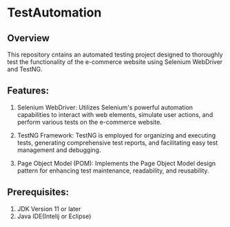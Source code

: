 # TestAutomation
## Overview
This repository cntains an automated testing project designed to thoroughly test the functionality of the e-commerce website using Selenium WebDriver and TestNG.

## Features:
1. Selenium WebDriver: Utilizes Selenium's powerful automation capabilities to interact with web elements, simulate user actions, and perform various tests on the e-commerce website.

2. TestNG Framework: TestNG is employed for organizing and executing tests, generating comprehensive test reports, and facilitating easy test management and debugging.

3. Page Object Model (POM): Implements the Page Object Model design pattern for enhancing test maintenance, readability, and reusability.

## Prerequisites:
1. JDK Version 11 or later
2. Java IDE(Intelij or Eclipse)
   
